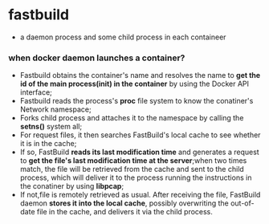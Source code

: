 # fastbuild 
+ a daemon process and some child process in each containeer

### when docker daemon launches a container?
+ Fastbuild obtains the container's name and resolves the name to **get the id of the main process(init) in the container** by using the Docker API interface;
+ Fastbuild reads the process's **proc** file system to know the conatiner's Network namespace;
+ Forks child process and attaches it to the namespace by calling the **setns()** system all;
+ For request files, it then searches FastBuild's local cache to see whether it is in the cache;
+ If so, FastBuild **reads its last modification time** and generates a request to **get the file's last modification time at the server**;when two times match, the file will be retrieved from the cache and sent to the child process, which will deliver it to the process running the instructions in the conatiner by using **libpcap**;
+ If not,file is remotely retrieved as usual. After receiving the file, FastBuild daemon **stores it into the local cache**, possibly overwriting the out-of-date file in the cache, and delivers it via the child process.
